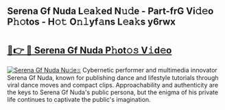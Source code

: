 ## Serena Gf Nuda L𝚎a𝚔ed N𝚞𝚍e - Part-frG Vi𝚍𝚎o P𝚑𝚘tos - H𝚘𝚝 O𝚗𝚕yf𝚊ns L𝚎a𝚔s y6rwx

# <h2><a href="http://kfckuc.oniu.top/?m=Serena+Gf+Nuda">🔗👉 🔴 Serena Gf Nuda P𝚑ot𝚘𝚜 V𝚒d𝚎o</a></h2>

[![Serena Gf Nuda Nu𝚍e𝚜](https://i.imgur.com/0qMVB7G.gif)](http://kfckuc.oniu.top/?m=Serena+Gf+Nuda)
Cybernetic performer and multimedia innovator Serena Gf Nuda, known for publishing dance and lifestyle tutorials through viral dance moves and compact clips. Approachability and authenticity are the keys to Serena Gf Nuda's public persona, but the enigma of his private life continues to captivate the public's imagination.  

